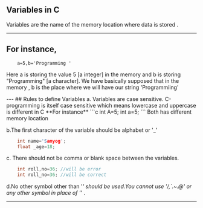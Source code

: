 ## Variables in C

Variables are the name of the memory location where data is stored .

---
 ## For instance,
        a=5,b='Programming '
<p>Here a is storing the value 5 [a integer] in the memory and b is storing "Programming" [a character]. We have basically supposed that in the memory , b is the place where we will have our string 'Programmiing'</p>
---
## Rules to define Variables
a. Variables are case sensitive. C-programming is itself case sensitive which means lowercase and uppercase is different in C 
**For instance**
```c
    int A=5;
    int a=5;
```
 Both has different memory location

b.The first character of the variable should be alphabet or '_'
```c
    int name='Samyog';
    float _age=18;
```

c. There should not be comma or blank space between the variables.

```c
    int roll,no=36; //will be error
    int roll_no=36; //will be correct
```

d.No other symbol other than '_' should be used.You cannot use '/,`.~.@' or any other symbol in place of '_' .

---
